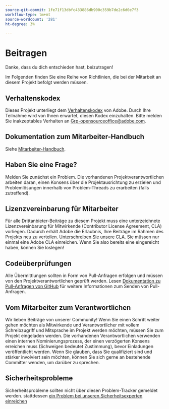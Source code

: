 ```yaml
---
source-git-commit: 1fe71f13dbfc433886db900c359b7de2c6d0e7f3
workflow-type: tm+mt
source-wordcount: '281'
ht-degree: 3%

---
```

# Beitragen

Danke, dass du dich entschieden hast, beizutragen!

Im Folgenden finden Sie eine Reihe von Richtlinien, die bei der Mitarbeit an diesem Projekt befolgt werden müssen.

## Verhaltenskodex

Dieses Projekt unterliegt dem [Verhaltenskodex](code-of-conduct.md) von Adobe. Durch Ihre Teilnahme wird von Ihnen erwartet, diesen Kodex einzuhalten. Bitte melden Sie inakzeptables Verhalten an
[Grp-opensourceoffice@adobe.com](mailto:Grp-opensourceoffice@adobe.com).

## Dokumentation zum Mitarbeiter-Handbuch

Siehe [Mitarbeiter-Handbuch](https://experienceleague.adobe.com/docs/contributor/contributor-guide/introduction.html).

## Haben Sie eine Frage?

Melden Sie zunächst ein Problem. Die vorhandenen Projektverantwortlichen arbeiten daran, einen Konsens über die Projektausrichtung zu erzielen und Problemlösungen innerhalb von Problem-Threads zu erarbeiten (falls zutreffend).

## Lizenzvereinbarung für Mitarbeiter

Für alle Drittanbieter-Beiträge zu diesem Projekt muss eine unterzeichnete Lizenzvereinbarung für Mitwirkende (Contributor License Agreement, CLA) vorliegen. Dadurch erhält Adobe die Erlaubnis, Ihre Beiträge im Rahmen des Projekts neu zu verteilen. [Unterschreiben Sie unsere CLA](http://opensource.adobe.com/cla.html). Sie müssen nur einmal eine Adobe CLA einreichen. Wenn Sie also bereits eine eingereicht haben, können Sie loslegen!

## Codeüberprüfungen

Alle Übermittlungen sollten in Form von Pull-Anfragen erfolgen und müssen von den Projektverantwortlichen geprüft werden. Lesen [Dokumentation zu Pull-Anfragen von GitHub](https://help.github.com/de/github/collaborating-with-issues-and-pull-requests/about-pull-requests)
für weitere Informationen zum Senden von Pull-Anfragen.

<!--
Lastly, please follow the [pull request template](PULL_REQUEST_TEMPLATE.md) when
submitting a pull request!
-->

## Vom Mitarbeiter zum Verantwortlichen

Wir lieben Beiträge von unserer Community! Wenn Sie einen Schritt weiter gehen möchten als Mitwirkende und Verantwortlicher mit vollem Schreibzugriff und Mitsprache im Projekt werden möchten, müssen Sie zum Projekt eingeladen werden. Die vorhandenen Verantwortlichen verwenden einen internen Nominierungsprozess, der einen verzögerten Konsens erreichen muss (Schweigen bedeutet Zustimmung), bevor Einladungen veröffentlicht werden. Wenn Sie glauben, dass Sie qualifiziert sind und stärker involviert sein möchten, können Sie sich gerne an bestehende Committer wenden, um darüber zu sprechen.

## Sicherheitsprobleme

Sicherheitsprobleme sollten nicht über diesen Problem-Tracker gemeldet werden. stattdessen [ein Problem bei unseren Sicherheitsexperten einreichen](https://helpx.adobe.com/security/alertus.html)
